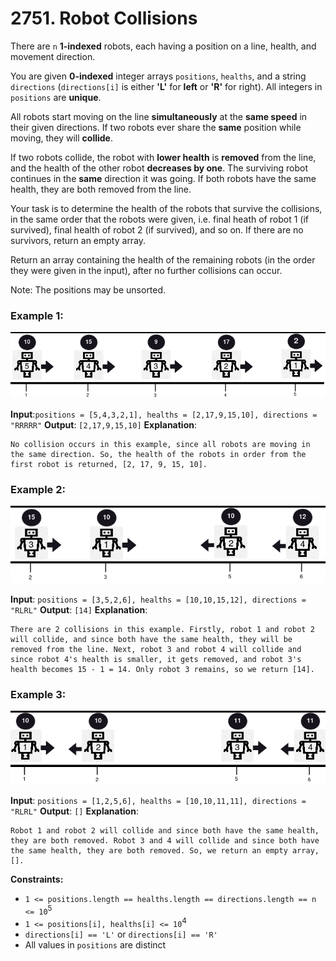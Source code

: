# 2751. Robot Collisions

There are `n` **1-indexed** robots, each having a position on a line, health, and movement direction.

You are given **0-indexed** integer arrays `positions`, `healths`, and a string `directions` (`directions[i]` is either **'L'** for **left** or **'R'** for right). All integers in `positions` are **unique**.

All robots start moving on the line **simultaneously** at the **same speed** in their given directions. If two robots ever share the **same** position while moving, they will **collide**.

If two robots collide, the robot with **lower health** is **removed** from the line, and the health of the other robot **decreases by one**. The surviving robot continues in the **same** direction it was going. If both robots have the same health, they are both removed from the line.

Your task is to determine the health of the robots that survive the collisions, in the same order that the robots were given, i.e. final heath of robot 1 (if survived), final health of robot 2 (if survived), and so on. If there are no survivors, return an empty array.

Return an array containing the health of the remaining robots (in the order they were given in the input), after no further collisions can occur.

Note: The positions may be unsorted.

 

### Example 1:


<p align="center">
  <img src="https://github.com/PrinceMag/HundredDaysOfCsharp/blob/main/Days/Six/assets/images/example1.png">
</p>

**Input**:``positions = [5,4,3,2,1], healths = [2,17,9,15,10], directions = "RRRRR"``
**Output**:	``[2,17,9,15,10]``
**Explanation**: 
```
No collision occurs in this example, since all robots are moving in the same direction. So, the health of the robots in order from the first robot is returned, [2, 17, 9, 15, 10].
```

### Example 2:


<p align="center">
  <img src="https://github.com/PrinceMag/HundredDaysOfCsharp/blob/main/Days/Six/assets/images/example2.png">
</p>


**Input**: ``positions = [3,5,2,6], healths = [10,10,15,12], directions = "RLRL"``
**Output**: ``[14]``
**Explanation**: 
```
There are 2 collisions in this example. Firstly, robot 1 and robot 2 will collide, and since both have the same health, they will be removed from the line. Next, robot 3 and robot 4 will collide and since robot 4's health is smaller, it gets removed, and robot 3's health becomes 15 - 1 = 14. Only robot 3 remains, so we return [14].
```

### Example 3:


<p align="center">
  <img src="https://github.com/PrinceMag/HundredDaysOfCsharp/blob/main/Days/Six/assets/images/example3.png">
</p>


**Input**: ``positions = [1,2,5,6], healths = [10,10,11,11], directions = "RLRL"``
**Output**: ``[]``
**Explanation**: 
```
Robot 1 and robot 2 will collide and since both have the same health, they are both removed. Robot 3 and 4 will collide and since both have the same health, they are both removed. So, we return an empty array, [].
```

**Constraints:**

- `1 <= positions.length == healths.length == directions.length == n <= 10`<sup>5</sup>
- `1 <= positions[i], healths[i] <= 10`<sup>4</sup>
- `directions[i] == 'L'` or `directions[i] == 'R'`
- All values in `positions` are distinct